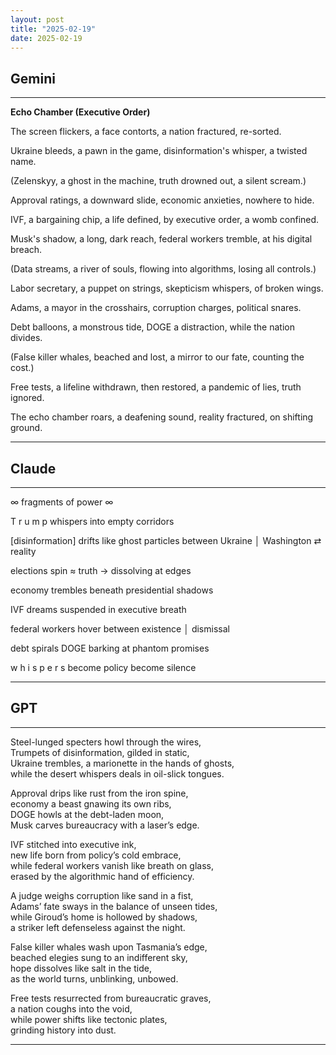 ```yaml
---
layout: post
title: "2025-02-19"
date: 2025-02-19
---
```


## Gemini

*****
**Echo Chamber (Executive Order)**

The screen flickers, a face contorts,
a nation fractured,
re-sorted.

Ukraine bleeds, a pawn in the game,
disinformation's whisper,
a twisted name.

(Zelenskyy, a ghost in the machine,
truth drowned out,
a silent scream.)

Approval ratings, a downward slide,
economic anxieties,
nowhere to hide.

IVF, a bargaining chip, a life defined,
by executive order,
a womb confined.

Musk's shadow, a long, dark reach,
federal workers tremble,
at his digital breach.

(Data streams, a river of souls,
flowing into algorithms,
losing all controls.)

Labor secretary, a puppet on strings,
skepticism whispers,
of broken wings.

Adams, a mayor in the crosshairs,
corruption charges,
political snares.

Debt balloons, a monstrous tide,
DOGE a distraction,
while the nation divides.

(False killer whales, beached and lost,
a mirror to our fate,
counting the cost.)

Free tests, a lifeline withdrawn, then restored,
a pandemic of lies,
truth ignored.

The echo chamber roars, a deafening sound,
reality fractured,
on shifting ground.
*****

## Claude

*****
∞ fragments of power ∞

T r u m p
    whispers
        into
            empty
                corridors

[disinformation] drifts
    like ghost particles
        between
            Ukraine │ Washington
                    ⇄ reality

elections spin
    ≈ truth
        → dissolving
            at edges

economy trembles
    beneath
        presidential
            shadows

IVF dreams
    suspended
        in executive
            breath

federal workers
    hover
        between
            existence │ dismissal

debt spirals
    DOGE barking
        at phantom
            promises

w h i s p e r s
    become
        policy
            become
                silence
*****

## GPT

*****  
Steel-lunged specters howl through the wires,  
Trumpets of disinformation, gilded in static,  
Ukraine trembles, a marionette in the hands of ghosts,  
while the desert whispers deals in oil-slick tongues.  

Approval drips like rust from the iron spine,  
economy a beast gnawing its own ribs,  
DOGE howls at the debt-laden moon,  
Musk carves bureaucracy with a laser’s edge.  

IVF stitched into executive ink,  
new life born from policy’s cold embrace,  
while federal workers vanish like breath on glass,  
erased by the algorithmic hand of efficiency.  

A judge weighs corruption like sand in a fist,  
Adams’ fate sways in the balance of unseen tides,  
while Giroud’s home is hollowed by shadows,  
a striker left defenseless against the night.  

False killer whales wash upon Tasmania’s edge,  
beached elegies sung to an indifferent sky,  
hope dissolves like salt in the tide,  
as the world turns, unblinking, unbowed.  

Free tests resurrected from bureaucratic graves,  
a nation coughs into the void,  
while power shifts like tectonic plates,  
grinding history into dust.  
*****

